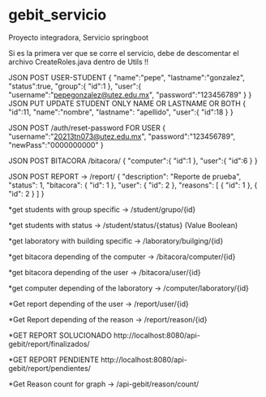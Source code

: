 # gebit_servicio
Proyecto integradora, Servicio springboot

Si es la primera ver que se corre el servicio, debe de descomentar el archivo CreateRoles.java dentro de Utils !!


JSON POST USER-STUDENT 
{
    "name":"pepe",
    "lastname":"gonzalez",
    "status":true,
    "group":{
        "id":1
    },
    "user":{
        "username":"pepegonzalez@utez.edu.mx",
        "password":"123456789"
    }
}
JSON PUT UPDATE STUDENT ONLY NAME OR LASTNAME OR BOTH
{
    "id":11,
    "name":"nombre",
    "lastname": "apellido",
    "user":{
        "id":18
    }
}

JSON POST /auth/reset-password FOR USER 
{
    "username":"20213tn073@utez.edu.mx",
    "password":"123456789",
    "newPass":"0000000000"
 }
 
 JSON POST BITACORA /bitacora/
 {
    "computer":{
        "id":1
    },
    "user":{
        "id":6
    }
}

JSON POST REPORT -> /report/
{
    "description": "Reporte de prueba",
    "status": 1,
    "bitacora": {
        "id": 1
    },
    "user": {
        "id": 2
    },
    "reasons": [
        {
            "id": 1
        },
        {
            "id": 2
        }
    ]
}




*get students with group specific -> /student/grupo/{id} 

*get students with status -> /student/status/{status} (Value Boolean)  

*get laboratory with building specific -> /laboratory/builging/{id}

*get bitacora depending of the computer -> /bitacora/computer/{id} 

*get bitacora depending of the user -> /bitacora/user/{id}

*get computer depending of the laboratory -> /computer/laboratory/{id}

*Get report depending of the user -> /report/user/{id}

*Get Report depending of the reason -> /report/reason/{id}

*GET REPORT SOLUCIONADO http://localhost:8080/api-gebit/report/finalizados/

*GET REPORT PENDIENTE http://localhost:8080/api-gebit/report/pendientes/

*Get Reason count for graph -> /api-gebit/reason/count/
